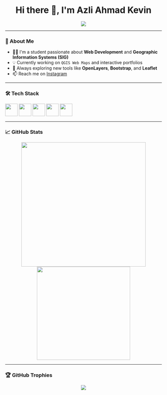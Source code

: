 <h1 align="center">Hi there 👋, I'm Azli Ahmad Kevin</h1>
<p align="center">
  <img src="https://readme-typing-svg.herokuapp.com?font=Fira+Code&duration=3000&pause=1000&color=38BDF8&center=true&vCenter=true&multiline=true&width=500&lines=Web+Developer+%7C+SIG+Enthusiast;Always+Learning+%26+Building+Things" />
</p>

---

### 🌱 About Me
- 🧑‍🎓 I'm a student passionate about **Web Development** and **Geographic Information Systems (SIG)**
- 💡 Currently working on `QGIS Web Maps` and interactive portfolios
- 🎯 Always exploring new tools like **OpenLayers**, **Bootstrap**, and **Leaflet**
- 📫 Reach me on [Instagram](https://www.instagram.com/azlikevin)

---

### 🛠️ Tech Stack
<p>
  <img src="https://cdn.jsdelivr.net/gh/devicons/devicon/icons/html5/html5-original.svg" width="40" />
  <img src="https://cdn.jsdelivr.net/gh/devicons/devicon/icons/css3/css3-original.svg" width="40" />
  <img src="https://cdn.jsdelivr.net/gh/devicons/devicon/icons/javascript/javascript-original.svg" width="40" />
  <img src="https://cdn.jsdelivr.net/gh/devicons/devicon/icons/bootstrap/bootstrap-original.svg" width="40" />
  <img src="https://cdn.jsdelivr.net/gh/devicons/devicon/icons/qgis/qgis-original.svg" width="40" />
</p>

---

### 📈 GitHub Stats
<p align="center">
  <img src="https://github-readme-stats.vercel.app/api?username=azli04&show_icons=true&theme=radical" width="400"/>
  <img src="https://github-readme-stats.vercel.app/api/top-langs/?username=azli04&layout=compact&theme=radical" width="300"/>
</p>

---

### 🏆 GitHub Trophies
<p align="center">
  <img src="https://github-profile-trophy.vercel.app/?username=azli04&theme=gruvbox&column=3&margin-w=15&margin-h=15" />
</p>
